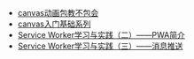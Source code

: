 - [canvas动画包教不包会](http://ghmagical.com/article/page/id/uwzkWO5UXjug)
- [canvas入门基础系列](http://ghmagical.com/article/page/id/wzfKI53Gga3X)
- [Service Worker学习与实践（二）——PWA简介](https://juejin.im/post/5bf3f656e51d45338e084044?utm_source=gold_browser_extension)
- [Service Worker学习与实践（三）——消息推送](https://juejin.im/post/5bf3f6b2e51d45360069e527?utm_source=gold_browser_extension)